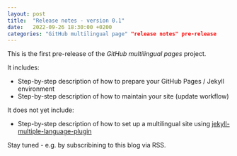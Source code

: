 ```yaml
---
layout: post
title:  "Release notes - version 0.1"
date:   2022-09-26 18:30:00 +0200
categories: "GitHub multilingual page" "release notes" pre-release
---
```

This is the first pre-release of the *GitHub multilingual pages* project.

It includes:
- Step-by-step description of how to prepare your GitHub Pages / Jekyll environment
- Step-by-step description of how to maintain your site (update workflow)

It does not yet include:
- Step-by-step description of how to set up a multilingual site using [jekyll-multiple-language-plugin](https://github.com/kurtsson/jekyll-multiple-languages-plugin)

Stay tuned - e.g. by subscribining to this blog via RSS.
